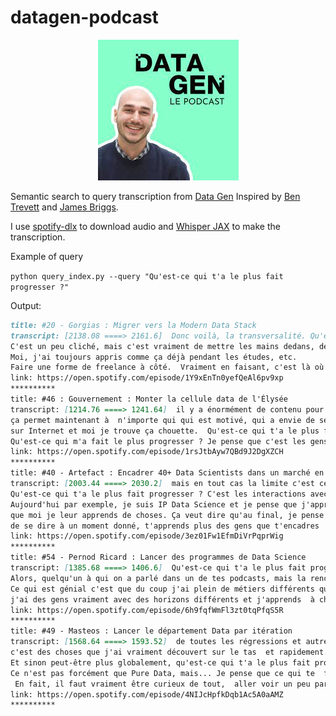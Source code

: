 # datagen-podcast
<p align="center">
  <img src="datagen.png">
</p>

Semantic search to query transcription from [Data Gen](https://open.spotify.com/show/27XP61URSuKu9oeWR793D6)
Inspired by [Ben Trevett](https://github.com/bentrevett/lexisearch) and [James Briggs](https://www.youtube.com/watch?v=vpU_6x3jowg).

I use [spotify-dlx](https://pypi.org/project/spotify-dlx/) to download audio and [Whisper JAX](https://github.com/sanchit-gandhi/whisper-jax) to make the transcription.


Example of query

`python query_index.py --query "Qu'est-ce qui t'a le plus fait progresser ?"`

Output:

```markdown
title: #20 - Gorgias : Migrer vers la Modern Data Stack
transcript: [2138.08 ====> 2161.6]  Donc voilà, la transversalité. Qu'est-ce qui t'a le plus fait progresser ?  
C'est un peu cliché, mais c'est vraiment de mettre les mains dedans, de faire.  
Moi, j'ai toujours appris comme ça déjà pendant les études, etc.  
Faire une forme de freelance à côté.  Vraiment en faisant, c'est là où tu comprends vraiment les choses.
link: https://open.spotify.com/episode/1Y9xEnTn0yefQeAl6pv9xp
**********
title: #46 : Gouvernement : Monter la cellule data de l'Élysée
transcript: [1214.76 ====> 1241.64]  il y a énormément de contenu pour se former. Moi je trouve ça chouette, 
ça permet maintenant à  n'importe qui qui est motivé, qui a envie de se former, qui a envie d'avoir de l'impact je pense,  de le faire. Tu peux le faire en sortant d'une école, tu peux aussi le faire de ton côté  en te formant sur YouTube ou 
sur Internet et moi je trouve ça chouette.  Qu'est-ce qui t'a le plus fait progresser ?  
Qu'est-ce qui m'a fait le plus progresser ? Je pense que c'est les gens avec qui j'ai
link: https://open.spotify.com/episode/1rsJtbAyw7QBd9J2DgXZCH
**********
title: #40 - Artefact : Encadrer 40+ Data Scientists dans un marché en forte évolution
transcript: [2003.44 ====> 2030.2]  mais en tout cas la limite c'est ce  qu'on a envie d'en faire. 
Qu'est-ce qui t'a le plus fait progresser ? C'est les interactions avec  les autres. 
Aujourd'hui par exemple, je suis IP Data Science et je pense que j'apprends plus des  gens que j'encadre 
que moi je leur apprends de choses. Ça veut dire qu'au final, je pense que  c'est l'achievement en fait 
de se dire à un moment donné, t'apprends plus des gens que t'encadres  parce que ce monde
link: https://open.spotify.com/episode/3ez01Fw1EfmDiVrPqprWig
**********
title: #54 - Pernod Ricard : Lancer des programmes de Data Science
transcript: [1385.68 ====> 1406.6]  Qu'est-ce qui t'a le plus fait progresser ?  
Alors, quelqu'un à qui on a parlé dans un de tes podcasts, mais la rencontre avec les  autres.  
Ce qui est génial c'est que du coup j'ai plein de métiers différents qui travaillent  dans notre équipe, 
j'ai des gens vraiment avec des horizons différents et j'apprends  à chaque fois deux, donc c'est vraiment super.
link: https://open.spotify.com/episode/6h9fqfWmFl3zt0tqPfqS5R
**********
title: #49 - Masteos : Lancer le département Data par itération
transcript: [1568.64 ====> 1593.52]  de toutes les régressions et autres, 
c'est des choses que j'ai vraiment découvert sur le tas  et rapidement. 
Et sinon peut-être plus globalement, qu'est-ce qui t'a le plus fait progresser aussi en  tant que professionnel ? 
Ce n'est pas forcément que Pure Data, mais... Je pense que ce qui te  fait progresser aujourd'hui, c'est la curiosité. 
 En fait, il faut vraiment être curieux de tout,  aller voir un peu partout,
link: https://open.spotify.com/episode/4NIJcHpfkDqb1Ac5A0aAMZ
**********
```